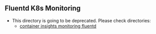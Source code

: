 ## Fluentd K8s Monitoring

* This directory is going to be deprecated. Please check directories:
  * [container insights monitoring fluentd](../../k8s-deployment-manifest-templates/deployment-mode/daemonset/container-insights-monitoring/fluentd)

